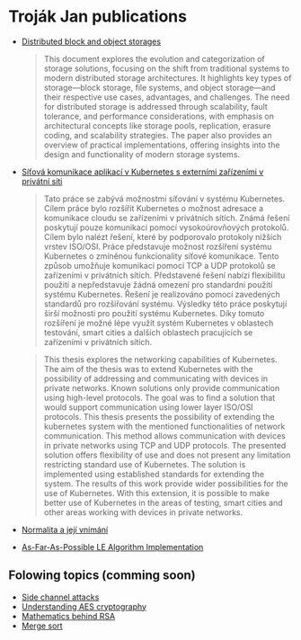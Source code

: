 # Troják Jan publications

- [Distributed block and object storages](https://pub.zezav.cz/distributed_block_and_object_storages.pdf)
    > This document explores the evolution and categorization of storage solutions, focusing on the shift from traditional systems to modern distributed storage architectures. It highlights key types of storage—block storage, file systems, and object storage—and their respective use cases, advantages, and challenges. The need for distributed storage is addressed through scalability, fault tolerance, and performance considerations, with emphasis on architectural concepts like storage pools, replication, erasure coding, and scalability strategies. The paper also provides an overview of practical implementations, offering insights into the design and functionality of modern storage systems.
- [Síťová komunikace aplikací v Kubernetes s externími zařízeními v privátní síti](https://dspace.cvut.cz/handle/10467/109552)
    > Tato práce se zabývá možnostmi síťování v systému Kubernetes. Cílem práce bylo rozšířit Kubernetes o možnost adresace a komunikace cloudu se zařízeními v privátních sítích. Známá řešení poskytují pouze komunikaci pomocí vysokoúrovňových protokolů. Cílem bylo nalézt řešení, které by podporovalo protokoly nižších vrstev ISO/OSI. Práce představuje možnost rozšíření systému Kubernetes o zmíněnou funkcionality síťové komunikace. Tento způsob umožňuje komunikaci pomocí TCP a UDP protokolů se zařízeními v privátních sítích. Představené řešení nabízí flexibilitu použití a nepředstavuje žádná omezení pro standardní použití systému Kubernetes. Řešení je realizováno pomocí zavedených standardů pro rozšiřování systému. Výsledky této práce poskytují širší možnosti pro použití systému Kubernetes. Díky tomuto rozšíření je možné lépe využít systém Kubernetes v oblastech testování, smart cities a dalších oblastech pracujících se zařízeními v privátních sítích.

    > This thesis explores the networking capabilities of Kubernetes. The aim of the thesis was to extend Kubernetes with the possibility of addressing and communicating with devices in private networks. Known solutions only provide communication using high-level protocols. The goal was to find a solution that would support communication using lower layer ISO/OSI protocols. This thesis presents the possibility of extending the kubernetes system with the mentioned functionalities of network communication. This method allows communication with devices in private networks using TCP and UDP protocols. The presented solution offers flexibility of use and does not present any limitation restricting standard use of Kubernetes. The solution is implemented using established standards for extending the system. The results of this work provide wider possibilities for the use of Kubernetes. With this extension, it is possible to make better use of Kubernetes in the areas of testing, smart cities and other areas working with devices in private networks.
- [Normalita a její vnímání](https://pub.zezav.cz/normality.pdf)
- [As-Far-As-Possible LE Algorithm Implementation](https://pub.zezav.cz/leader_election-as_far_as_possible.pdf)

## Folowing topics (comming soon)
- [Side channel attacks]()
- [Understanding AES cryptography]()
- [Mathematics behind RSA]()
- [Merge sort]()
